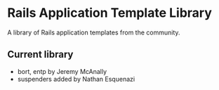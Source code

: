 Rails Application Template Library
==================================

A library of Rails application templates from the community.  

Current library
---------------

* bort, entp by Jeremy McAnally
* suspenders added by Nathan Esquenazi
